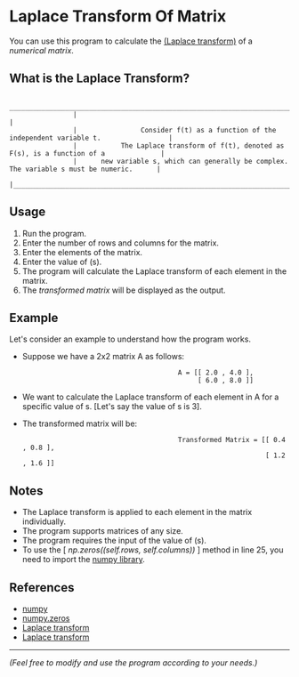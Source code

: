 # Laplace Transform Of Matrix

   You can use this program to calculate the [(Laplace transform)](https://en.wikipedia.org/wiki/Laplace_transform) of a *numerical matrix*.

## What is the Laplace Transform?

                    ____________________________________________________________________________________________
                    |                                                                                           |
                    |                Consider f(t) as a function of the independent variable t.                 |
                    |           The Laplace transform of f(t), denoted as F(s), is a function of a              |
                    |      new variable s, which can generally be complex. The variable s must be numeric.      |
                    |___________________________________________________________________________________________|

## Usage

   1. Run the program.
   2. Enter the number of rows and columns for the matrix.
   3. Enter the elements of the matrix.
   4. Enter the value of (s).
   5. The program will calculate the Laplace transform of each element in the matrix.
   6. The *transformed matrix* will be displayed as the output.

## Example

   Let's consider an example to understand how the program works.

   * Suppose we have a 2x2 matrix A as follows:

                                                A = [[ 2.0 , 4.0 ],
                                                     [ 6.0 , 8.0 ]]

   * We want to calculate the Laplace transform of each element in A for a specific value of s.
   [Let's say the value of s is 3].

   * The transformed matrix will be:

                                                Transformed Matrix = [[ 0.4 , 0.8 ],
                                                                      [ 1.2 , 1.6 ]]

## Notes

   * The Laplace transform is applied to each element in the matrix individually.
   * The program supports matrices of any size.
   * The program requires the input of the value of (s).
   * To use the    [  *np.zeros((self.rows, self.columns))*  ]    method in line 25, you need to import the [numpy library](https://numpy.org/).

## References

   * [numpy](https://pypi.org/project/numpy/)
   * [numpy.zeros](https://numpy.org/doc/stable/reference/generated/numpy.zeros.html)
   * [Laplace transform](https://en.wikipedia.org/wiki/Laplace_transform)
   * [Laplace transform](https://www.khanacademy.org/math/differential-equations/laplace-transform)

________________________________________________________________________________________________________________________________________

   *(Feel free to modify and use the program according to your needs.)*